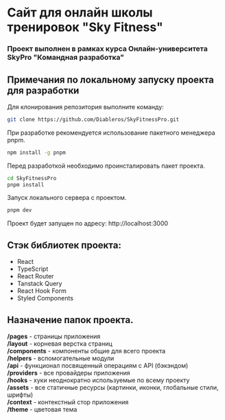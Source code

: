 # Сайт для онлайн школы тренировок "Sky Fitness"  

### Проект выполнен в рамках курса Онлайн-университета SkyPro **"Командная разработка"**

## Примечания по локальному запуску проекта для разработки  
  

Для клонирования репозитория выполните команду:
```bash
git clone https://github.com/Diableros/SkyFitnessPro.git
```    

При разработке рекомендуется использование пакетного менеджера pnpm.  
```bash
npm install -g pnpm
```  

Перед разработкой необходимо проинсталировать пакет проекта.  
```bash
cd SkyFitnessPro
pnpm install
```

Запуск локального сервера с проектом.
```bash
pnpm dev
```  

Проект будет запущен по адресу: http://localhost:3000  

## Стэк библиотек проекта:
- React
- TypeScript
- React Router
- Tanstack Query
- React Hook Form
- Styled Components
  
## Назначение папок проекта.  
**/pages** - страницы приложения  
**/layout** - корневая верстка страниц  
**/components** - компоненты общие для всего проекта  
**/helpers** - вспомогательные модули  
**/api** - функционал посвященный операциям с API (бэкэндом)  
**/providers** - все провайдеры приложения  
**/hooks** - хуки неоднократно используемые по всему проекту  
**/assets** - все статичные ресурсы (картинки, иконки, глобальные стили, шрифты)  
**/context** - контекстный стор приложения  
**/theme** - цветовая тема  

  
